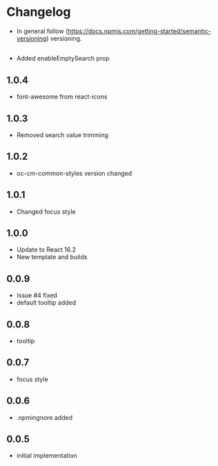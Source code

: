 # Changelog

* In general follow (https://docs.npmjs.com/getting-started/semantic-versioning) versioning.

## <next>
* Added enableEmptySearch prop

## 1.0.4
* font-awesome from react-icons

## 1.0.3
* Removed search value trimming

## 1.0.2
* oc-cm-common-styles version changed

## 1.0.1
* Changed focus style

## 1.0.0
* Update to React 16.2
* New template and builds

## 0.0.9
* Issue #4 fixed
* default tooltip added

## 0.0.8
* tooltip

## 0.0.7
* focus style

## 0.0.6
* .npmingnore added

## 0.0.5
* initial implementation

